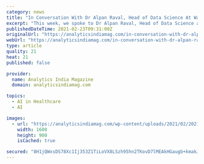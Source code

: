 ```yaml
---
category: news
title: "In Conversation With Dr Alpan Raval, Head of Data Science At Wadhwani Institute for Artificial Intelligence"
excerpt: "This week, we spoke to Dr Alpan Raval, Head of Data Science at Wadhwani Institute for Artificial Intelligence. Wadhwani AI is an independent, nonprofit research institute and global hub, developing AI solutions for social good."
publishedDateTime: 2021-02-23T09:31:00Z
originalUrl: "https://analyticsindiamag.com/in-conversation-with-dr-alpan-raval-head-of-data-science-at-wadhwani-institute-for-artificial-intelligence/"
webUrl: "https://analyticsindiamag.com/in-conversation-with-dr-alpan-raval-head-of-data-science-at-wadhwani-institute-for-artificial-intelligence/"
type: article
quality: 21
heat: 21
published: false

provider:
  name: Analytics India Magazine
  domain: analyticsindiamag.com

topics:
  - AI in Healthcare
  - AI

images:
  - url: "https://analyticsindiamag.com/wp-content/uploads/2021/02/2021-02-23.png"
    width: 1600
    height: 900
    isCached: true

secured: "8H1jQWxsDS78Xc1Ij353Z1TiLoVX8LSzh95hn2TKovD7lMEAkHGaugb+kmakJDQX73P2JF57UA5tvscWXkICRjIFT958R9WRWFF6qm2fBMeip92jlr+LMj1OqlQVODYUJ0+xQNSaufbPSd38xKuGKwymqmEbB0tey8tWbVOSG/E2no7Wuz2xbnGJGPZbmjMSSOPQmEAtRQjEkrGCVAkfnB2Tc/RrC5RYQrZB022sLY8nCLQ/bpJ1POKbx+YCE5YNKlfgMeNxBtLzvxQGx4fWCZCYll0bsaDG9S+MZA5q/dldDFNCGruznaTYIUXnrxIvjXuNJLT/YtzNLH+5w7UoG9fH+ubNLNMPyoZaJ4O08YQ=;pD6RNPVVauWgciVidIip6Q=="
---
```



